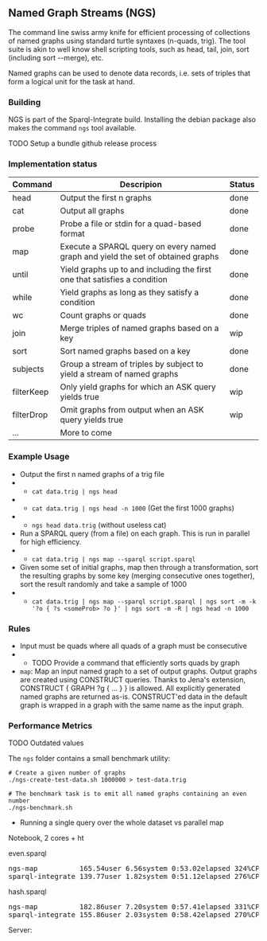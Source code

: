 ## Named Graph Streams (NGS)

The command line swiss army knife for efficient processing of collections of named graphs using standard turtle syntaxes (n-quads, trig).
The tool suite is akin to well know shell scripting tools, such as head, tail, join, sort (including sort --merge), etc.

Named graphs can be used to denote data records, i.e. sets of triples that form a logical unit for the task at hand.

### Building
NGS is part of the Sparql-Integrate build. Installing the debian package also makes the command `ngs` tool available.

TODO Setup a bundle github release process

### Implementation status

| Command    | Descripion                                                                       | Status |
|------------|----------------------------------------------------------------------------------|--------|
| head       | Output the first n graphs                                                        | done   |
| cat        | Output all graphs                                                                | done   |
| probe      | Probe a file or stdin for a quad-based format                                    | done   |
| map        | Execute a SPARQL query on every named graph and yield the set of obtained graphs | done   |
| until      | Yield graphs up to and including the first one that satisfies a condition        | done   |
| while      | Yield graphs as long as they satisfy a condition                                 | done   |
| wc         | Count graphs or quads                                                            | done   |
| join       | Merge triples of named graphs based on a key                                     | wip    |
| sort       | Sort named graphs based on a key                                                 | done   |
| subjects   | Group a stream of triples by subject to yield a stream of named graphs           | done   |
| filterKeep | Only yield graphs for which an ASK query yields true                             | wip    |
| filterDrop | Omit graphs from output when an ASK query yields true                            | wip    |
| ...        | More to come                                                                     |        |



### Example Usage


* Output the first n named graphs of a trig file
* * `cat data.trig | ngs head`
* * `cat data.trig | ngs head -n 1000` (Get the first 1000 graphs)
* * `ngs head data.trig` (without useless cat)
* Run a SPARQL query (from a file) on each graph. This is run in parallel for high efficiency.
* * `cat data.trig | ngs map --sparql script.sparql`
* Given some set of initial graphs, map then through a transformation, sort the resulting graphs by some key (merging consecutive ones together), sort the result randomly and take a sample of 1000
* * `cat data.trig | ngs map --sparql script.sparql | ngs sort -m -k '?o { ?s <someProb> ?o }' | ngs sort -m -R | ngs head -n 1000`

### Rules

* Input must be quads where all quads of a graph must be consecutive
* * TODO Provide a command that efficiently sorts quads by graph
* `map`: Map an input named graph to a set of output graphs. Output graphs are created using CONSTRUCT queries. Thanks to Jena's extension, CONSTRUCT { GRAPH ?g { ... } } is allowed. All explicitly generated named graphs are returned as-is. CONSTRUCT'ed data in the default graph is wrapped in a graph with the same name as the input graph.

### Performance Metrics
TODO Outdated values

The `ngs` folder contains a small benchmark utility:

```
# Create a given number of graphs
./ngs-create-test-data.sh 1000000 > test-data.trig

# The benchmark task is to emit all named graphs containing an even number
./ngs-benchmark.sh
```


* Running a single query over the whole dataset vs parallel map

Notebook, 2 cores + ht

even.sparql
<pre>
ngs-map          165.54user 6.56system 0:53.02elapsed 324%CPU
sparql-integrate 139.77user 1.82system 0:51.12elapsed 276%CPU
</pre>


hash.sparql
<pre>
ngs-map          182.86user 7.20system 0:57.41elapsed 331%CPU
sparql-integrate 155.86user 2.03system 0:58.42elapsed 270%CPU
</pre>


Server:



